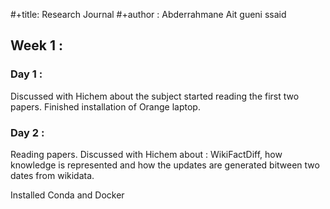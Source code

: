 #+title: Research Journal
#+author : Abderrahmane Ait gueni ssaid
## Week 1 : 

### Day 1 :
Discussed with Hichem about the subject
started reading the first two papers.
Finished installation of Orange laptop.

### Day 2 :
Reading papers.
Discussed with Hichem about : 
WikiFactDiff, how knowledge is represented and how the updates are generated bitween two dates from wikidata.

Installed Conda and Docker
